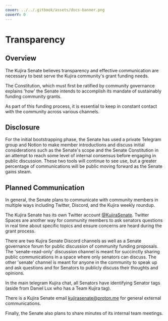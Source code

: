 ```yaml
---
cover: ../../.gitbook/assets/docs-banner.png
coverY: 0
---
```


# Transparency

## Overview

The Kujira Senate believes transparency and effective communication are necessary to best serve the Kujira community's grant funding needs.

The Constitution, which must first be ratified by community governance explains 'how' the Senate intends to accomplish its mandate of sustainably funding community grants.&#x20;

As part of this funding process, it is essential to keep in constant contact with the community across various channels.

## Disclosure

For the initial bootstrapping phase, the Senate has used a private Telegram group and Notion to make member introductions and discuss initial considerations such as the Senate's scope and the Senate Constitution in an attempt to reach some level of internal consensus before engaging in public discussion. These two tools will continue to see use, but a greater percentage of communications will be public moving forward as the Senate gains steam.&#x20;

## Planned Communication

In general, the Senate plans to communicate with community members in multiple ways including Twitter, Discord, and the Kujira weekly roundup.&#x20;

The Kujira Senate has its own Twitter account [@KujiraSenate](https://twitter.com/KujiraSenate). Twitter Spaces are another way for community members to ask senators questions in real time about specific topics and ensure concerns are heard during the grant process.&#x20;

There are two Kujira Senate Discord channels as well as a Senate governance forum for public discussion of community funding proposals. The 'senate-read-only' discussion channel is meant for succinctly sharing public communications in a space where only senators can discuss. The other 'senate' channel is meant for anyone in the community to speak up and ask questions and for Senators to publicly discuss their thoughts and opinions.

In the main telegram Kujira chat, all Senators have identifying Senator tags (aside from Daniel Lux who has a Team Kujira tag).

There is a Kujira Senate email kujirasenate@proton.me for general external communications.

Finally, the Senate also plans to share minutes of its internal team meetings.
